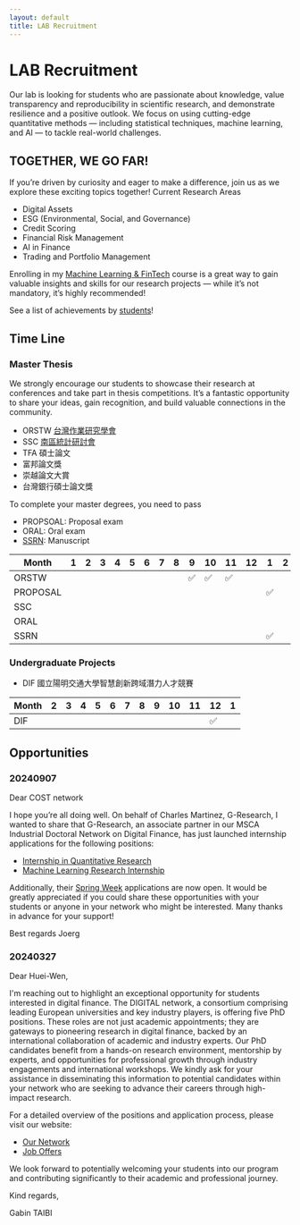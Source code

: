 ```yaml
---
layout: default
title: LAB Recruitment
---
```



# LAB Recruitment

Our lab is looking for students who are passionate about knowledge, value transparency and reproducibility in scientific research, and demonstrate resilience and a positive outlook. We focus on using cutting-edge quantitative methods — including statistical techniques, machine learning, and AI — to tackle real-world challenges.

## TOGETHER, WE GO FAR!

If you’re driven by curiosity and eager to make a difference, join us as we explore these exciting topics together! Current Research Areas
- Digital Assets
- ESG (Environmental, Social, and Governance)
- Credit Scoring
- Financial Risk Management
- AI in Finance
- Trading and Portfolio Management

Enrolling in my [Machine Learning & FinTech](https://github.com/HWTeng-Teaching/202409-ML-FinTech) course is a great way to gain valuable insights and skills for our research projects — while it’s not mandatory, it’s highly recommended!

See a list of achievements by [students](https://venteng.github.io/LAB_Recruitment/Students.html)! 

## Time Line 

### Master Thesis

We strongly encourage our students to showcase their research at conferences and take part in thesis competitions. It’s a fantastic opportunity to share your ideas, gain recognition, and build valuable connections in the community.
- ORSTW [台灣作業研究學會](http://www.orstw.org.tw)
- SSC [南區統計研討會](https://www-math.nsysu.edu.tw/conference/stsc33/)
- TFA 碩士論文
- 富邦論文獎
- 崇越論文大賞
- 台灣銀行碩士論文獎

To complete your master degrees, you need to pass
- PROPSOAL: Proposal exam
- ORAL: Oral exam
- [SSRN](https://papers.ssrn.com/sol3/cf_dev/AbsByAuth.cfm?per_id=3789459): Manuscript


|Month| 1  |  2  |  3  | 4  |  5 |  6  |  7  |  8  |  9  |  10 |  11 |  12 |  1  |  2 |  3  |  4  |  5  |  6  | 
|--------|--------|--------|--------|--------|--------|--------|--------|--------|--------|--------|--------|------------|------------|------------|------------|------------|------------|------------|
| ORSTW  |        |        |        |        |        |        |        | | ✅  | ✅  | ✅  |        |    |            |            |      |      | |
| PROPOSAL  |        |        |        |        |        |        |        |   |   |   |        || ✅   |            |            |         |        |  
| SSC  |        |        |        |        |        |        |        |   |   |   |        |    |            |            | ✅      | ✅       |  | 
| ORAL  |        |        |        |        |        |        |        |   |   |   |        |    |            |            |    |       |  | ✅| 
| SSRN  |        |        |        |        |        |        |        |   |   |   |        |    |    ✅        |            |    |       |  | ✅| 


### Undergraduate Projects


- DIF 國立陽明交通大學智慧創新跨域潛力人才競賽

|Month|   2  |  3  | 4  |  5 |  6  |  7  |  8  |  9  |  10 |  11 |  12 |  1  | 
|--------|--------|--------|--------|--------|--------|--------|--------|--------|--------|--------|--------|------------|
| DIF  |        |        |        |        |        |        |        | |   |  | ✅  |  |   




## Opportunities

### 20240907 

Dear COST network

I hope you’re all doing well. On behalf of Charles Martinez, G-Research, I wanted to share that G-Research, an associate partner in our MSCA Industrial Doctoral Network on Digital Finance, has just launched internship applications for the following positions:
- [Internship in Quantitative Research](https://www.gresearch.com/vacancy/R2736-Internship-in-Quantitative-Research/)
- [Machine Learning Research Internship](https://www.gresearch.com/vacancy/R2737-Machine-Learning-Research-Internship/)

Additionally, their [Spring Week](https://share-eu1.hsforms.com/1_TvOLOfQQcW8jS2rJmG8hg2b8apt) applications  are now open.
It would be greatly appreciated if you could share these opportunities with your students or anyone in your network who might be interested.
Many thanks in advance for your support!

Best regards
Joerg

### 20240327

Dear Huei-Wen,

I'm reaching out to highlight an exceptional opportunity for students interested in digital finance. The DIGITAL network, a consortium comprising leading European universities and key industry players, is offering five PhD positions. These roles are not just academic appointments; they are gateways to pioneering research in digital finance, backed by an international collaboration of academic and industry experts.
Our PhD candidates benefit from a hands-on research environment, mentorship by experts, and opportunities for professional growth through industry engagements and international workshops.
We kindly ask for your assistance in disseminating this information to potential candidates within your network who are seeking to advance their careers through high-impact research.

For a detailed overview of the positions and application process, please visit our website:
- [Our Network](https://www.digital-finance-msca.com/)
- [Job Offers](https://www.digital-finance-msca.com/open-phd-positions)

We look forward to potentially welcoming your students into our program and contributing significantly to their academic and professional journey.

Kind regards,

Gabin TAIBI


